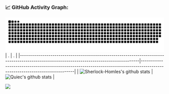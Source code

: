 <!--   GitHub stats graph -->
### 📈 GitHub Activity Graph:
<!-- [![Sherlock-Homles's github activity graph](https://github-readme-activity-graph.cyclic.app/graph?username=Sherlock-Homles&theme=github-compact)](https://github.com/Sherlock-Homles/github-readme-activity-graph) -->
![Sherlock-Homles's github activity graph](https://raw.githubusercontent.com/Sherlock-Homles/Sherlock-Homles/output/github-contribution-grid-snake.svg)
| .                                                                                                                                       | .                                                                                                                         |
|-----------------------------------------------------------------------------------------------------------------------------------------|---------------------------------------------------------------------------------------------------------------------------|
| ![Sherlock-Homles's github stats](https://github-readme-stats.vercel.app/api?username=Sherlock-Homles&show_icons=true&theme=radical&include_all_commits=true) | ![Quiec's github stats](https://github-readme-stats.vercel.app/api/top-langs/?username=Sherlock-Homles&theme=radical&layout=compact) |

<img src="https://github-readme-streak-stats.herokuapp.com/?user=Sherlock-Homles"></img>
